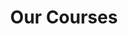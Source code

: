 ---
title: "Our Courses"
draft: false
# page title background image
bg_image: "images/backgrounds/page-title.jpg"
# meta description
description : "Free Courses from the ModernApps Learning Expert Community"
---